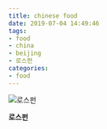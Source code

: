 ```yaml
---
title: chinese food
date: 2019-07-04 14:49:46
tags:
- food
- china
- beijing
- 로스펀
categories:
- food
---
```


![로스펀](/images/food/20190607_125701_로스펀.jpg "로스펀")

**로스펀**